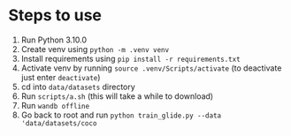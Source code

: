 # Steps to use

1. Run Python 3.10.0
2. Create venv using `python -m .venv venv`
3. Install requirements using `pip install -r requirements.txt`
4. Activate venv by running `source .venv/Scripts/activate` (to deactivate just enter `deactivate`)
5. cd into `data/datasets` directory
6. Run `scripts/a.sh` (this will take a while to download)
7. Run `wandb offline`
8. Go back to root and run `python train_glide.py --data 'data/datasets/coco`